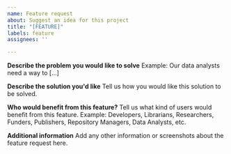 ```yaml
---
name: Feature request
about: Suggest an idea for this project
title: "[FEATURE]"
labels: feature
assignees: ''

---
```


**Describe the problem you would like to solve**
Example: Our data analysts need a way to [...]

**Describe the solution you'd like**
Tell us how you would like this solution to be solved.

**Who would benefit from this feature?**
Tell us what kind of users would benefit from this feature. Example: Developers, Librarians, Researchers, Funders, Publishers, Repository Managers, Data Analysts, etc.

**Additional information**
Add any other information or screenshots about the feature request here.
